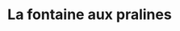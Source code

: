 ---
title: "La fontaine aux pralines"
url: /saint-leu-la-foret/la-fontaine-aux-pralines/
shop: chocolat
---